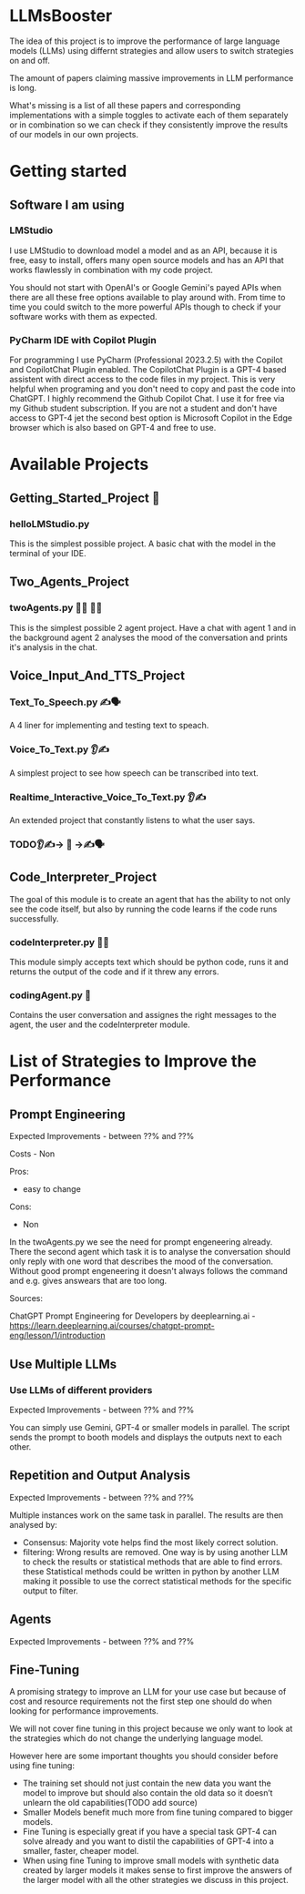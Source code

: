 # LLMsBooster

The idea of this project is to improve the performance of large language models (LLMs) using differnt strategies and allow users to switch strategies on and off.

The amount of papers claiming massive improvements in LLM performance is long.

What's missing is a list of all these papers and corresponding implementations with a simple toggles to activate each of them separately or in combination so we can check if they consistently improve the results of our models in our own projects.

# Getting started 

## Software I am using

### LMStudio
I use LMStudio to download model a model and as an API, because it is free, easy to install, offers many open source models and has an API that works flawlessly in combination with my code project.

You should not start with OpenAI's or Google Gemini's payed APIs when there are all these free options available to play around with. 
From time to time you could switch to the more powerful APIs though to check if your software works with them as expected.

### PyCharm IDE with Copilot Plugin
For programming I use PyCharm (Professional 2023.2.5) with the Copilot and CopilotChat Plugin enabled. The CopilotChat Plugin is a GPT-4 based assistent with direct access to the code files in my project. This is very helpful when programing and you don't need to copy and past the code into ChatGPT. I highly recommend the Github Copilot Chat. I use it for free via my Github student subscription. If you are not a student and don't have access to GPT-4 jet the second best option is Microsoft Copilot in the Edge browser which is also based on GPT-4 and free to use.

# Available Projects

## Getting_Started_Project 👶

### helloLMStudio.py 
This is the simplest possible project. A basic chat with the model in the terminal of your IDE. 

## Two_Agents_Project 

### twoAgents.py 🦾🤖 🦾🤖
This is the simplest possible 2 agent project. Have a chat with agent 1 and in the background agent 2 analyses the mood of the conversation and prints it's analysis in the chat. 

## Voice_Input_And_TTS_Project

### Text_To_Speech.py ✍🗣️
A 4 liner for implementing and testing text to speach.

### Voice_To_Text.py 👂✍
A simplest project to see how speech can be transcribed into text. 

### Realtime_Interactive_Voice_To_Text.py 👂✍
An extended project that constantly listens to what the user says.

### TODO👂✍-> 🧠 ->✍🗣️

## Code_Interpreter_Project 
The goal of this module is to create an agent that has the ability to not only see the code itself, but also by running the code learns if the code runs successfully.

### codeInterpreter.py 👨‍💻
This module simply accepts text which should be python code, runs it and returns the output of the code and if it threw any errors. 

### codingAgent.py 🤖
Contains the user conversation and assignes the right messages to the agent, the user and the codeInterpreter module.


# List of Strategies to Improve the Performance

## Prompt Engineering

Expected Improvements - between ??% and ??%

Costs - Non

Pros:
- easy to change

Cons:
- Non

In the twoAgents.py we see the need for prompt engeneering already. There the second agent which task it is to analyse the conversation should only reply with one word that describes the mood of the conversation. Without good prompt engeneering it doesn't always follows the command and e.g. gives answears that are too long.

Sources:

ChatGPT Prompt Engineering for Developers by deeplearning.ai - https://learn.deeplearning.ai/courses/chatgpt-prompt-eng/lesson/1/introduction

## Use Multiple LLMs

### Use LLMs of different providers

Expected Improvements - between ??% and ??%

You can simply use Gemini, GPT-4 or smaller models in parallel. The script sends the prompt to booth models and displays the outputs next to each other.

## Repetition and Output Analysis

Expected Improvements - between ??% and ??%

Multiple instances work on the same task in parallel. The results are then analysed by:

- Consensus: Majority vote helps find the most likely correct solution.
- filtering: Wrong results are removed. One way is by using another LLM to check the results or statistical methods that are able to find errors. these Statistical methods could be written in python by another LLM making it possible to use the correct statistical methods for the specific output to filter.



## Agents

Expected Improvements - between ??% and ??%


## Fine-Tuning

A promising strategy to improve an LLM for your use case but because of cost and resource requirements not the first step one should do when looking for performance improvements.

We will not cover fine tuning in this project because we only want to look at the strategies which do not change the underlying language model.

However here are some important thoughts you should consider before using fine tuning:
- The training set should not just contain the new data you want the model to improve but should also contain the old data so it doesn’t unlearn the old capabilities(TODO add source)
- Smaller Models benefit much more from fine tuning compared to bigger models.
- Fine Tuning is especially great if you have a special task GPT-4 can solve already and you want to distil the capabilities of GPT-4 into a smaller, faster, cheaper model.
- When using fine Tuning to improve small models with synthetic data created by larger models it makes sense to first improve the answers of the larger model with all the other strategies we discuss in this project.




